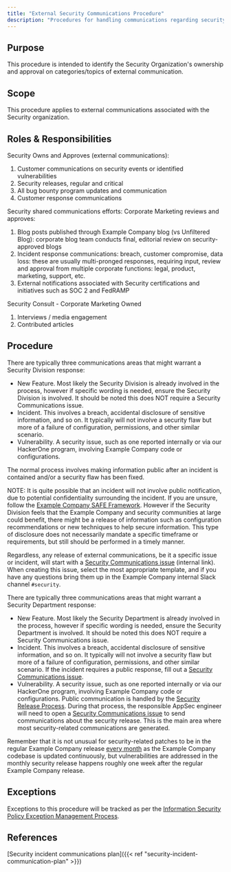 ```yaml
---
title: "External Security Communications Procedure"
description: "Procedures for handling communications regarding security"
---
```


## Purpose

This procedure is intended to identify the Security Organization's ownership and approval on categories/topics of external communication.

## Scope

This procedure applies to external communications associated with the Security organization.

## Roles & Responsibilities

Security Owns and Approves (external communications):

1. Customer communications on security events or identified vulnerabilities
1. Security releases, regular and critical
1. All bug bounty program updates and communication
1. Customer response communications

Security shared communications efforts: Corporate Marketing reviews and approves:

1. Blog posts published through Example Company blog (vs Unfiltered Blog): corporate blog team conducts final, editorial review on security-approved blogs
1. Incident response communications: breach, customer compromise, data loss: these are usually multi-pronged responses, requiring input, review and approval from multiple corporate functions: legal, product, marketing, support, etc.
1. External notifications associated with Security certifications and initiatives such as SOC 2 and FedRAMP

Security Consult - Corporate Marketing Owned

1. Interviews / media engagement
1. Contributed articles

## Procedure

There are typically three communications areas that might warrant a Security Division response:

- New Feature. Most likely the Security Division is already involved in the process, however if specific wording is needed, ensure the Security Division is involved. It should be noted this does NOT require a Security Communications issue.
- Incident. This involves a breach, accidental disclosure of sensitive information, and so on. It typically will not involve a security flaw but more of a failure of configuration, permissions, and other similar scenario.
- Vulnerability. A security issue, such as one reported internally or via our HackerOne program, involving Example Company code or configurations.

The normal process involves making information public after an incident is contained and/or a security flaw has been fixed.

NOTE: It is quite possible that an incident will not involve public notification, due to potential confidentiality surrounding the incident. If you are unsure, follow the [Example Company SAFE Framework](/handbook/legal/safe-framework/). However if the Security Division feels that the Example Company and security communities at large could benefit, there might be a release of information such as configuration recommendations or new techniques to help secure information. This type of disclosure does not necessarily mandate a specific timeframe or requirements, but still should be performed in a timely manner.

Regardless, any release of external communications, be it a specific issue or incident, will start with a [Security Communications issue](https://example_company.com/example_company-com/gl-security/security-communications/communications/-/issues/new) (internal link). When creating this issue, select the most appropriate template, and if you have any questions bring them up in the Example Company internal Slack channel `#security`.

There are typically three communications areas that might warrant a Security Department response:

- New Feature. Most likely the Security Department is already involved in the process, however if specific wording is needed, ensure the Security Department is involved. It should be noted this does NOT require a Security Communications issue.
- Incident. This involves a breach, accidental disclosure of sensitive information, and so on. It typically will not involve a security flaw but more of a failure of configuration, permissions, and other similar scenario. If the incident requires a public response, fill out a [Security Communications issue](https://example_company.com/example_company-com/gl-security/security-communications/communications/-/issues/new).
- Vulnerability. A security issue, such as one reported internally or via our HackerOne program, involving Example Company code or configurations. Public communication is handled by the [Security Release Process](/handbook/engineering/releases/security-releases/). During that process, the responsible AppSec engineer will need to open a [Security Communications issue](https://example_company.com/example_company-com/gl-security/security-communications/communications/-/issues/new) to send communications about the security release. This is the main area where most security-related communications are generated.

Remember that it is not unusual for security-related patches to be in the regular Example Company release [every month](/handbook/engineering/releases/) as the Example Company codebase is updated continuously, but vulnerabilities are addressed in the monthly security release happens roughly one week after the regular Example Company release.

## Exceptions

Exceptions to this procedure will be tracked as per the [Information Security Policy Exception Management Process](/handbook/security/controlled-document-procedure/#exceptions).

## References

[Security incident communications plan]({{< ref "security-incident-communication-plan" >}})
